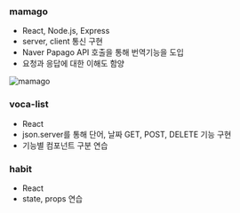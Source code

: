 ### mamago

- React, Node.js, Express
- server, client 통신 구현
- Naver Papago API 호출을 통해 번역기능을 도입
- 요청과 응답에 대한 이해도 함양

![mamago](https://user-images.githubusercontent.com/83012943/147855186-325c32e1-bda7-46e5-b231-4b3b73c2b688.gif)


### voca-list

- React
- json.server를 통해 단어, 날짜 GET, POST, DELETE 기능 구현
- 기능별 컴포넌트 구분 연습

### habit

- React
- state, props 연습
